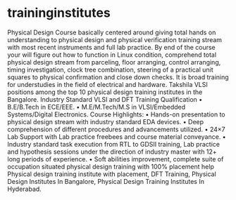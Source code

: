 # traininginstitutes
Physical Design Course basically centered around giving total hands on understanding to physical design and physical verification training stream with most recent instruments and full lab practice. By end of the course your will figure out how to function in Linux condition, comprehend total physical design stream from parceling, floor arranging, control arranging, timing investigation, clock tree combination, steering of a practical unit squares to physical confirmation and close down checks.  It is broad training for understudies in the field of electrical and hardware. Takshila VLSI positions among the top 10 physical design training institutes in the Bangalore.  Industry Standard VLSI and DFT Training  Qualification  • B.E/B.Tech in ECE/EEE.  • M.E/M.Tech/M.S in VLSI/Embedded Systems/Digital Electronics.  Course Highlights:  •           Hands-on presentation to physical design stream with industry standard EDA devices.  •           Deep comprehension of different procedures and advancements utilized.  •           24×7 Lab Support with Lab practice freebees and course material conveyance.  •           Industry standard task execution from RTL to GDSII training, Lab practice and hypothesis sessions under the direction of industry master with 12+ long periods of experience.  •           Soft abilities improvement, complete suite of occupation situated physical design training with 100% placement help  Physical design training institute with placement, DFT Training, Physical Design Institutes In Bangalore, Physical Design Training Institutes In Hyderabad.
